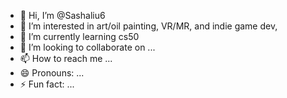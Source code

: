 - 👋 Hi, I’m @Sashaliu6
- 👀 I’m interested in art/oil painting, VR/MR, and indie game dev,
- 🌱 I’m currently learning cs50
- 💞️ I’m looking to collaborate on ...
- 📫 How to reach me ...
- 😄 Pronouns: ...
- ⚡ Fun fact: ...

<!---
Sashaliu6/Sashaliu6 is a ✨ special ✨ repository because its `README.md` (this file) appears on your GitHub profile.
You can click the Preview link to take a look at your changes.
--->
